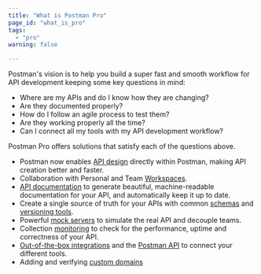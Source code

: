 ```yaml
---
title: "What is Postman Pro"
page_id: "what_is_pro"
tags: 
  - "pro"
warning: false

---
```


Postman's vision is to help you build a super fast and smooth workflow for API development keeping some key questions in mind:

* Where are my APIs and do I know how they are changing?
* Are they documented properly?
* How do I follow an agile process to test them?
* Are they working properly all the time?
* Can I connect all my tools with my API development workflow?

Postman Pro offers solutions that satisfy each of the questions above. 

* Postman now enables [API design](/docs/postman/design_and_develop_apis/introduction_to_apis/) directly within Postman, making API creation better and faster.
* Collaboration with Personal and Team [Workspaces](/docs/postman/workspaces/intro_to_workspaces/).
* [API documentation](/docs/postman/api_documentation/intro_to_api_documentation/) to generate beautiful, machine-readable documentation for your API, and automatically keep it up to date.
* Create a single source of truth for your APIs with common [schemas](/docs/postman/design_and_develop_apis/the_api_workflow/#creating-a-new-schema) and [versioning tools](/docs/postman/design_and_develop_apis/versioning_an_api/).
* Powerful [mock servers](/docs/postman/mock_servers/intro_to_mock_servers/) to simulate the real API and decouple teams.
* Collection [monitoring](/docs/postman/monitors/intro_monitors/) to check for the performance, uptime and correctness of your API.
* [Out-of-the-box integrations](/docs/postman_pro/integrations/intro_integrations/) and the [Postman API](/docs/postman/postman_api/intro_api/) to connect your different tools.
* Adding and verifying [custom domains](/docs/postman/api_documentation/adding_and_verifying_custom_domains/)
